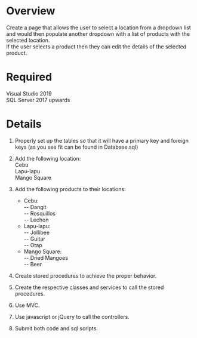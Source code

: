 
# Overview

Create a page that allows the user to select a location from a dropdown list and would then populate another dropdown with a list of products with the selected location.\
If the user selects a product then they can edit the details of the selected product.

# Required

Visual Studio 2019\
SQL Server 2017 upwards

# Details

 1. Properly set up the tables so that it will have a primary key and foreign keys (as you see fit can be found in Database.sql)

 2. Add the following location:\
	Cebu\
	Lapu-lapu\
	Mango Square

 3. Add the following products to their locations:
	- Cebu:\
	-- Dangit\
	-- Rosquillos\
	-- Lechon
	- Lapu-lapu:\
	-- Jollibee\
	-- Guitar\
	-- Otap
	- Mango Square:\
	-- Dried Mangoes\
	-- Beer

 4. Create stored procedures to achieve the proper behavior.

 5. Create the respective classes and services to call the stored procedures.

 6. Use MVC.

 7. Use javascript or jQuery to call the controllers.

 8. Submit both code and sql scripts.
